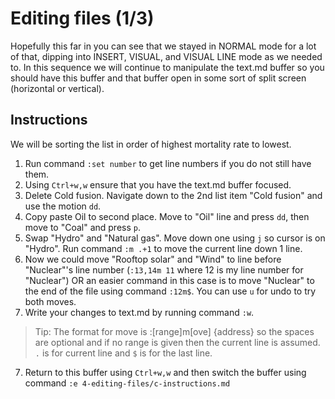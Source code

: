 # Editing files (1/3)

Hopefully this far in you can see that we stayed in NORMAL mode for a lot of that, dipping into INSERT, VISUAL, and VISUAL LINE mode as we needed to. In this sequence we will continue to manipulate the text.md buffer so you should have this buffer and that buffer open in some sort of split screen (horizontal or vertical).

## Instructions

We will be sorting the list in order of highest mortality rate to lowest.

1. Run command `:set number` to get line numbers if you do not still have them.
1. Using `Ctrl+w,w` ensure that you have the text.md buffer focused.
2. Delete Cold fusion. Navigate down to the 2nd list item "Cold fusion" and use the motion `dd`.
3. Copy paste Oil to second place. Move to "Oil" line and press `dd`, then move to "Coal" and press `p`.
4. Swap "Hydro" and "Natural gas". Move down one using `j` so cursor is on "Hydro". Run command `:m .+1` to move the current line down 1 line.
5. Now we could move "Rooftop solar" and "Wind" to line before "Nuclear"'s line number (`:13,14m 11` where 12 is my line number for "Nuclear") OR an easier command in this case is to move "Nuclear" to the end of the file using command `:12m$`. You can use `u` for undo to try both moves.
6. Write your changes to text.md by running command `:w`.

> Tip: The format for move is :[range]m[ove] {address} so the spaces are optional and if no range is given then the current line is assumed. `.` is for current line and `$` is for the last line.

7. Return to this buffer using `Ctrl+w,w` and then switch the buffer using command `:e 4-editing-files/c-instructions.md`